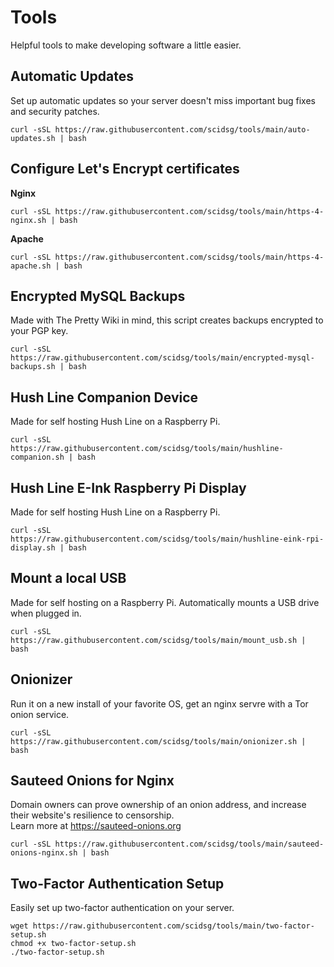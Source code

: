 # Tools

Helpful tools to make developing software a little easier.

## Automatic Updates
Set up automatic updates so your server doesn't miss important bug fixes and security patches.
```
curl -sSL https://raw.githubusercontent.com/scidsg/tools/main/auto-updates.sh | bash
```

## Configure Let's Encrypt certificates
**Nginx**
```
curl -sSL https://raw.githubusercontent.com/scidsg/tools/main/https-4-nginx.sh | bash
```
**Apache**
```
curl -sSL https://raw.githubusercontent.com/scidsg/tools/main/https-4-apache.sh | bash
```

## Encrypted MySQL Backups
Made with The Pretty Wiki in mind, this script creates backups encrypted to your PGP key.
```
curl -sSL https://raw.githubusercontent.com/scidsg/tools/main/encrypted-mysql-backups.sh | bash
```

## Hush Line Companion Device
Made for self hosting Hush Line on a Raspberry Pi.
```
curl -sSL https://raw.githubusercontent.com/scidsg/tools/main/hushline-companion.sh | bash
```

## Hush Line E-Ink Raspberry Pi Display
Made for self hosting Hush Line on a Raspberry Pi.
```
curl -sSL https://raw.githubusercontent.com/scidsg/tools/main/hushline-eink-rpi-display.sh | bash
```

## Mount a local USB
Made for self hosting on a Raspberry Pi. Automatically mounts a USB drive when plugged in.
```
curl -sSL https://raw.githubusercontent.com/scidsg/tools/main/mount_usb.sh | bash
```

## Onionizer
Run it on a new install of your favorite OS, get an nginx servre with a Tor onion service. 
```
curl -sSL https://raw.githubusercontent.com/scidsg/tools/main/onionizer.sh | bash
```

## Sauteed Onions for Nginx
Domain owners can prove ownership of an onion address, and increase their website's resilience to censorship.  
Learn more at https://sauteed-onions.org
```
curl -sSL https://raw.githubusercontent.com/scidsg/tools/main/sauteed-onions-nginx.sh | bash
```

## Two-Factor Authentication Setup
Easily set up two-factor authentication on your server.
```
wget https://raw.githubusercontent.com/scidsg/tools/main/two-factor-setup.sh
chmod +x two-factor-setup.sh
./two-factor-setup.sh
```
